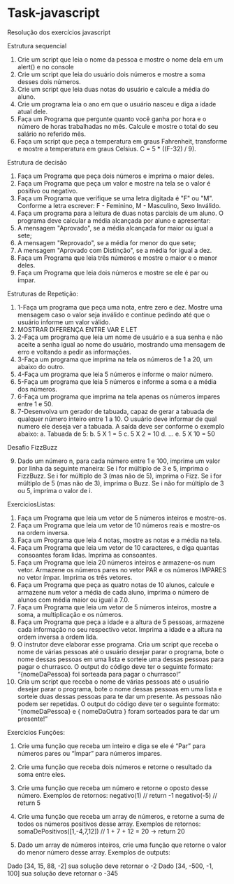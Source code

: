 # Task-javascript

Resolução dos exercícios javascript

Estrutura sequencial

1.	Crie um script que leia o nome da pessoa e mostre o nome dela em um alert() e no console 
2.	Crie um script que leia do usuário dois números e mostre a soma desses dois números.
3.	Crie um script que leia duas notas do usuário e calcule a média do aluno.
4.	Crie um programa leia o ano em que o usuário nasceu e diga a idade atual dele. 
5.	Faça um Programa que pergunte quanto você ganha por hora e o número de horas trabalhadas no mês. Calcule e mostre o total do seu salário no referido mês.
6.	Faça um script que peça a temperatura em graus Fahrenheit, transforme e mostre a temperatura em graus Celsius.    C = 5 * ((F-32) / 9).

Estrutura de decisão

1.	Faça um Programa que peça dois números e imprima o maior deles.
2.	Faça um Programa que peça um valor e mostre na tela se o valor é positivo ou negativo.
3.	Faça um Programa que verifique se uma letra digitada é "F" ou "M". Conforme a letra escrever: F - Feminino, M - Masculino, Sexo Inválido.
4.	Faça um programa para a leitura de duas notas parciais de um aluno. O programa deve calcular a média alcançada por aluno e apresentar:
1.	A mensagem "Aprovado", se a média alcançada for maior ou igual a sete;
2.	A mensagem "Reprovado", se a média for menor do que sete;
3.	A mensagem "Aprovado com Distinção", se a média for igual a dez.
5.	Faça um Programa que leia três números e mostre o maior e o menor deles.
6.	Faça um Programa que leia dois números e mostre se ele é par ou ímpar.

Estruturas de Repetição:

1.	1-Faça um programa que peça uma nota, entre zero e dez. Mostre uma mensagem caso o valor seja inválido e continue pedindo até que o usuário informe um valor válido.
2.	MOSTRAR DIFERENÇA ENTRE VAR E LET
3.	2-Faça um programa que leia um nome de usuário e a sua senha e não aceite a senha igual ao nome do usuário, mostrando uma mensagem de erro e voltando a pedir as informações.
4.	3-Faça um programa que imprima na tela os números de 1 a 20, um abaixo do outro. 
5.	4-Faça um programa que leia 5 números e informe o maior número.
6.	5-Faça um programa que leia 5 números e informe a soma e a média dos números.
7.	6-Faça um programa que imprima na tela apenas os números ímpares entre 1 e 50.
8.	7-Desenvolva um gerador de tabuada, capaz de gerar a tabuada de qualquer número inteiro entre 1 a 10. O usuário deve informar de qual numero ele deseja ver a tabuada. A saída deve ser conforme o exemplo abaixo:
a.	Tabuada de 5:
b.	5 X 1 = 5
c.	5 X 2 = 10
d.	...
e.	5 X 10 = 50

Desafio FizzBuzz

9.	Dado um número n, para cada número entre 1 e 100, imprime um valor por linha da seguinte maneira:
Se i for múltiplo de 3 e 5, imprima o FizzBuzz.
Se i for múltiplo de 3 (mas não de 5), imprima o Fizz.
Se i for múltiplo de 5 (mas não de 3), imprima o Buzz.
Se i não for múltiplo de 3 ou 5, imprima o valor de i.

ExerciciosListas:

1.	Faça um Programa que leia um vetor de 5 números inteiros e mostre-os.
2.	Faça um Programa que leia um vetor de 10 números reais e mostre-os na ordem inversa.
3.	Faça um Programa que leia 4 notas, mostre as notas e a média na tela.
4.	Faça um Programa que leia um vetor de 10 caracteres, e diga quantas consoantes foram lidas. Imprima as consoantes.
5.	Faça um Programa que leia 20 números inteiros e armazene-os num vetor. Armazene os números pares no vetor PAR e os números IMPARES no vetor ímpar. Imprima os três vetores.
6.	Faça um Programa que peça as quatro notas de 10 alunos, calcule e armazene num vetor a média de cada aluno, imprima o número de alunos com média maior ou igual a 7.0.
7.	Faça um Programa que leia um vetor de 5 números inteiros, mostre a soma, a multiplicação e os números.
8.	Faça um Programa que peça a idade e a altura de 5 pessoas, armazene cada informação no seu respectivo vetor. Imprima a idade e a altura na ordem inversa a ordem lida.
9.	O instrutor deve elaborar esse programa.
Cria um script que receba o nome de várias pessoas até o usuário desejar parar o programa, bote o nome dessas pessoas em uma lista e sorteie uma dessas pessoas para pagar o churrasco. 
O output do código deve ter o seguinte formato: 
“{nomeDaPessoa} foi sorteada para pagar o churrasco!”
10.	Cria um script que receba o nome de várias pessoas até o usuário desejar parar o programa, bote o nome dessas pessoas em uma lista e sorteie duas dessas pessoas para te dar um presente.
As pessoas não podem ser repetidas.
O output do código deve ter o seguinte formato:
“{nomeDaPessoa} e { nomeDaOutra } foram sorteados para te dar um presente!”

Exercícios Funções:

1.	Crie uma função que receba um inteiro e diga se ele é “Par” para números pares ou “Ímpar” para números impares.

2.	Crie uma função que receba dois números e retorne o resultado da soma entre eles. 

3.	Crie uma função que receba um número e retorne o oposto desse número. Exemplos de retornos:
negativo(1) // return -1
negativo(-5) // return 5

4.	Crie uma função que receba um array de números, e retorne a suma de todos os números positivos desse array. Exemplos de retornos:
somaDePositivos([1,-4,7,12]) // 1 + 7 + 12 = 20 -> return 20

5.	Dado um array de números inteiros, crie uma função que retorne o valor do menor número desse array. Exemplos de outputs:

Dado [34, 15, 88, -2] sua solução deve retornar o -2
Dado [34, -500, -1, 100] sua solução deve retornar o -345